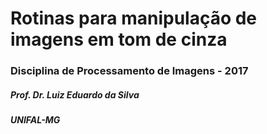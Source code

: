 # Rotinas para manipulação de imagens em tom de cinza
### Disciplina de Processamento de Imagens - 2017
##### Prof. Dr. Luiz Eduardo da Silva
##### UNIFAL-MG
